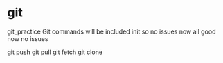# git
git_practice
Git commands will be included init
so no issues now
all good now
no issues

git push git pull git fetch git clone
